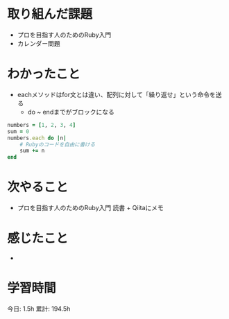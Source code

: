 # 取り組んだ課題 
+ プロを目指す人のためのRuby入門
+ カレンダー問題
# わかったこと   
+ eachメソッドはfor文とは違い、配列に対して「繰り返せ」という命令を送る
    + do ~ endまでがブロックになる
```rb
numbers = [1, 2, 3, 4]
sum = 0
numbers.each do |n|
    # Rubyのコードを自由に書ける
    sum += n
end
```
# 次やること
+ プロを目指す人のためのRuby入門 読書 + Qiitaにメモ
# 感じたこと
+ 
# 学習時間  
今日: 1.5h 
累計: 194.5h 

